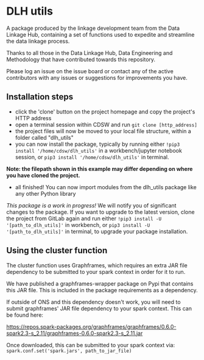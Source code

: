# DLH utils

A package produced by the linkage development team from the Data Linkage Hub, containing a set of functions used to expedite and streamline the data linkage process.

Thanks to all those in the Data Linkage Hub, Data Engineering and Methodology that have contributed towards this repository.

Please log an issue on the issue board or contact any of the active contributors with any issues or suggestions for improvements you have.

## Installation steps

* click the 'clone' button on the project homepage and copy the project's HTTP address
* open a terminal session within CDSW and run `git clone [http_address]`
* the project files will now be moved to your local file structure, within a folder called "dlh_utils"
* you can now install the package, typically by running either `!pip3 install '/home/cdsw/dlh_utils'` in a workbench/jupyter notebook session, or `pip3 install '/home/cdsw/dlh_utils'` in terminal. 

**Note: the filepath shown in this example may differ depending on where you have cloned the project.**
* all finished! You can now import modules from the dlh_utils package like any other Python library

*This package is a work in progress!* We will notify you of significant changes to the package. If you want to upgrade to the latest version, clone the project from GitLab again and run either `!pip3 install -U '[path_to_dlh_utils]'` in workbench, or `pip3 install -U '[path_to_dlh_utils]'` in terminal, to upgrade your package installation.

## Using the cluster function

The cluster function uses Graphframes, which requires an extra JAR file dependency to be submitted to your spark context in order for it to run.

We have published a graphframes-wrapper package on Pypi that contains this JAR file. This is included in the package requirements
as a dependency.

If outside of ONS and this dependency doesn't work, you will need to submit graphframes' JAR file dependency to your spark context. This can be found here:

https://repos.spark-packages.org/graphframes/graphframes/0.6.0-spark2.3-s_2.11/graphframes-0.6.0-spark2.3-s_2.11.jar

Once downloaded, this can be submitted to your spark context via: `spark.conf.set('spark.jars', path_to_jar_file)`
